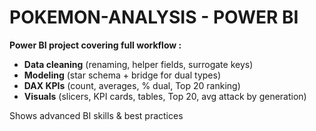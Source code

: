 # POKEMON-ANALYSIS - POWER BI

**Power BI project covering full workflow :**

- **Data cleaning** (renaming, helper fields, surrogate keys)
- **Modeling** (star schema + bridge for dual types)
- **DAX KPIs** (count, averages, % dual, Top 20 ranking)
- **Visuals** (slicers, KPI cards, tables, Top 20, avg attack by generation)
  
Shows advanced BI skills &amp; best practices
